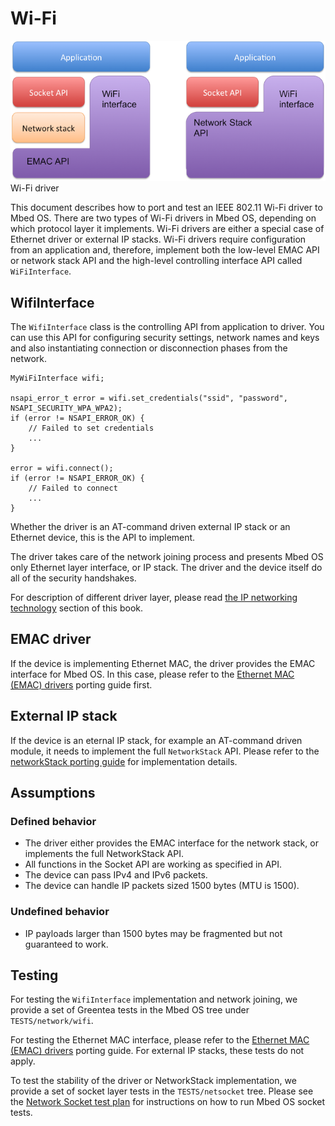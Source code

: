 <h1 id="wifi-port">Wi-Fi</h1>

<span class="images">![](../../images/wifi.png)<span>Wi-Fi driver</span></span>

This document describes how to port and test an IEEE 802.11 Wi-Fi driver to Mbed OS. There are two types of Wi-Fi drivers in Mbed OS, depending on which protocol layer it implements. Wi-Fi drivers are either a special case of Ethernet driver or external IP stacks. Wi-Fi drivers require configuration from an application and, therefore, implement both the low-level EMAC API or network stack API and the high-level controlling interface API called `WiFiInterface`.

## WifiInterface

The `WifiInterface` class is the controlling API from application to driver.
You can use this API for configuring security settings, network names and keys and also instantiating connection or disconnection phases from the network.

```
MyWiFiInterface wifi;

nsapi_error_t error = wifi.set_credentials("ssid", "password", NSAPI_SECURITY_WPA_WPA2);
if (error != NSAPI_ERROR_OK) {
    // Failed to set credentials
    ...
}

error = wifi.connect();
if (error != NSAPI_ERROR_OK) {
    // Failed to connect
    ...
}
```

Whether the driver is an AT-command driven external IP stack or an Ethernet device, this is the API to implement.

The driver takes care of the network joining process and presents Mbed OS only Ethernet layer interface, or IP stack. The driver and the device itself do all of the security handshakes.

For description of different driver layer, please read [the IP networking technology](../reference/ip-networking.html) section of this book.

## EMAC driver

If the device is implementing Ethernet MAC, the driver provides the EMAC interface for Mbed OS. In this case, please refer to the [Ethernet MAC (EMAC) drivers](ethernet-port.html) porting guide first.

## External IP stack

If the device is an eternal IP stack, for example an AT-command driven module, it needs to implement the full `NetworkStack` API. Please refer to the [networkStack porting guide](../porting/networkstack.html) for implementation details.

## Assumptions

### Defined behavior

- The driver either provides the EMAC interface for the network stack, or implements the full NetworkStack API.
- All functions in the Socket API are working as specified in API.
- The device can pass IPv4 and IPv6 packets.
- The device can handle IP packets sized 1500 bytes (MTU is 1500).

### Undefined behavior

- IP payloads larger than 1500 bytes may be fragmented but not guaranteed to work.

## Testing

For testing the `WifiInterface` implementation and network joining, we provide a set of Greentea tests in the Mbed OS tree under `TESTS/network/wifi`.

For testing the Ethernet MAC interface, please refer to the [Ethernet MAC (EMAC) drivers](ethernet-port.html) porting guide. For external IP stacks, these tests do not apply.

To test the stability of the driver or NetworkStack implementation, we provide a set of socket layer tests in the `TESTS/netsocket` tree. Please see the [Network Socket test plan](https://github.com/ARMmbed/mbed-os/blob/master/TESTS/netsocket/README.md) for instructions on how to run Mbed OS socket tests.
